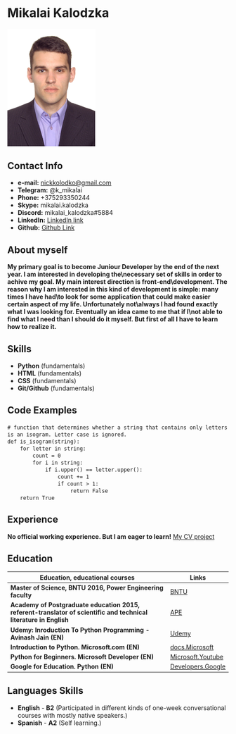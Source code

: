 # Mikalai Kalodzka
<img src="./assets/IMG_1909-1.jpg" alt="foto" width="200px">


## Contact Info

* **e-mail:** nickkolodko@gmail.com
* **Telegram:** @k_mikalai
* **Phone:** +375293350244
* **Skype:** mikalai.kalodzka
* **Discord:** mikalai_kalodzka#5884
* **LinkedIn:** [LinkedIn link](https://www.linkedin.com/in/mikalai-kalodzka-790278210/)
* **Github:** [Github Link](https://github.com/MikalaiKalodzka)

## About myself

**My primary goal is to become Juniour Developer by the end of the next year. I am interested in developing the\necessary set of skills in order to achive my goal. My main interest direction is front-end\development. The reason why I am interested in this kind of development is simple: many times I have had\to look for some application that could make easier certain aspect of my life. Unfortunately not\always I had found exactly what I was looking for. Eventually an idea came to me that if I\not able to find what I need than I should do it myself. But first of all I have to learn how to realize it.**

## Skills

* **Python** (fundamentals)
* **HTML** (fundamentals)
* **CSS** (fundamentals)
* **Git/Github** (fundamentals)

## Code Examples
```
# function that determines whether a string that contains only letters is an isogram. Letter case is ignored.
def is_isogram(string):
    for letter in string:
        count = 0
        for i in string:
            if i.upper() == letter.upper():
                count += 1
                if count > 1:
                    return False
    return True
```

## Experience
**No official working experience. But I am eager to learn!**
[My CV project](https://github.com/MikalaiKalodzka/rsschool-cv.git)

## Education

|Education, educational courses|Links|
|---|---|
| __Master of Science, BNTU 2016, Power Engineering faculty__ | [BNTU](http://www.bntu.by/) |
|__Academy of Postgraduate education 2015, referent-translator of scientific and technical literature in English__ | [APE](http://www.academy.edu.by/) |
|__Udemy: Inroduction To Python Programming - Avinash Jain (EN)__ | [Udemy](https://www.udemy.com/course/pythonforbeginnersintro/) |
|__Introduction to Python. Microsoft.com (EN)__ | [docs.Microsoft](https://docs.microsoft.com/en-us/learn/modules/intro-to-python/)|
|__Python for Beginners. Microsoft Developer (EN)__ | [Microsoft.Youtube](https://www.youtube.com/playlist?list=PLlrxD0HtieHhS8VzuMCfQD4uJ9yne1mE6) |
|__Google for Education. Python (EN)__ | [Developers.Google](https://developers.google.com/edu/python) |

## Languages Skills
* **English** - **B2** (Participated in different kinds of one-week conversational courses with mostly native speakers.)
* **Spanish** - **A2** (Self learning.)
